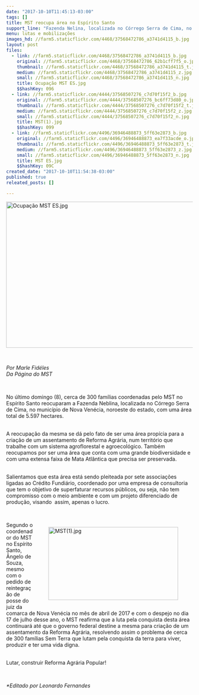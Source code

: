 ```yaml
---
date: "2017-10-10T11:45:13-03:00"
tags: []
title: MST reocupa área no Espírito Santo
support_line: "Fazenda Nelina, localizada no Córrego Serra de Cima, no município capixaba de Nova Venécia, foi ocupado por cerca de 300 famílias no último domingo (8)."
menu: lutas e mobilizações
images_hd: //farm5.staticflickr.com/4468/37568472786_a3741d4115_b.jpg
layout: post
files:
  - link: //farm5.staticflickr.com/4468/37568472786_a3741d4115_b.jpg
    original: //farm5.staticflickr.com/4468/37568472786_62b1cff7f5_o.jpg
    thumbnail: //farm5.staticflickr.com/4468/37568472786_a3741d4115_t.jpg
    medium: //farm5.staticflickr.com/4468/37568472786_a3741d4115_z.jpg
    small: //farm5.staticflickr.com/4468/37568472786_a3741d4115_n.jpg
    title: Ocupação MST ES.jpg
    $$hashKey: 096
  - link: //farm5.staticflickr.com/4444/37568507276_c7d70f15f2_b.jpg
    original: //farm5.staticflickr.com/4444/37568507276_bc6ff73d80_o.jpg
    thumbnail: //farm5.staticflickr.com/4444/37568507276_c7d70f15f2_t.jpg
    medium: //farm5.staticflickr.com/4444/37568507276_c7d70f15f2_z.jpg
    small: //farm5.staticflickr.com/4444/37568507276_c7d70f15f2_n.jpg
    title: MST(1).jpg
    $$hashKey: 099
  - link: //farm5.staticflickr.com/4496/36946488873_5ff63e2873_b.jpg
    original: //farm5.staticflickr.com/4496/36946488873_ea7f33acde_o.jpg
    thumbnail: //farm5.staticflickr.com/4496/36946488873_5ff63e2873_t.jpg
    medium: //farm5.staticflickr.com/4496/36946488873_5ff63e2873_z.jpg
    small: //farm5.staticflickr.com/4496/36946488873_5ff63e2873_n.jpg
    title: MST ES.jpg
    $$hashKey: 09C
created_date: "2017-10-10T11:54:38-03:00"
published: true
releated_posts: []

---
```

<p><img alt="Ocupação MST ES.jpg" height="394" src="//farm5.staticflickr.com/4468/37568472786_a3741d4115_b.jpg" width="700" /></p>

<p>&nbsp;</p>

<p><em>Por Marle Fid&eacute;les<br />
Da P&aacute;gina do MST</em></p>

<p>&nbsp;</p>

<p>No &uacute;ltimo domingo (8), cerca de 300 fam&iacute;lias coordenadas pelo MST no Esp&iacute;rito Santo reocuparam a Fazenda Neblina, localizada no C&oacute;rrego Serra de Cima, no munic&iacute;pio de Nova Ven&eacute;cia, noroeste do estado, com uma &aacute;rea total de 5.597 hectares.</p>

<p><br />
A reocupa&ccedil;&atilde;o da mesma se d&aacute; pelo fato de ser uma &aacute;rea prop&iacute;cia para a cria&ccedil;&atilde;o de um assentamento de Reforma Agr&aacute;ria, num territ&oacute;rio que trabalhe com um sistema agroflorestal e agroecol&oacute;gico. Tamb&eacute;m reocupamos por ser uma &aacute;rea que conta com uma grande biodiversidade e com uma extensa faixa de Mata Atl&acirc;ntica que precisa ser preservada.</p>

<p><br />
Salientamos que esta &aacute;rea est&aacute; sendo pleiteada por sete associa&ccedil;&otilde;es ligadas ao Cr&eacute;dito Fundi&aacute;rio, coordenado por uma empresa de consultoria que tem o objetivo de superfaturar recursos p&uacute;blicos, ou seja, n&atilde;o tem compromisso com o meio ambiente e com um projeto diferenciado de produ&ccedil;&atilde;o, visando&nbsp; assim, apenas o lucro.</p>

<p>&nbsp;</p>

<figure class="image" style="float:right"><img alt="MST(1).jpg" height="197" src="//farm5.staticflickr.com/4444/37568507276_c7d70f15f2_b.jpg" width="350" />
<figcaption></figcaption>
</figure>

<p>Segundo o coordenador do MST no Esp&iacute;rito Santo, &Acirc;ngelo de Souza, mesmo com o pedido de reintegra&ccedil;&atilde;o de posse do juiz da comarca de Nova Ven&eacute;cia no m&ecirc;s de abril de 2017 e com o despejo no dia 17 de julho desse ano, o MST reafirma que a luta pela conquista desta &aacute;rea continuar&aacute; at&eacute; que o governo federal destine a mesma para cria&ccedil;&atilde;o de um assentamento da Reforma Agr&aacute;ria, resolvendo assim o problema de cerca de 300 fam&iacute;lias Sem Terra que lutam pela conquista da terra para viver, produzir e ter uma vida digna.</p>

<p><br />
Lutar, construir Reforma Agr&aacute;ria Popular!</p>

<p>&nbsp;</p>

<p><em>*Editado por Leonardo Fernandes</em></p>
